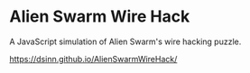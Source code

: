 # Alien Swarm Wire Hack
A JavaScript simulation of Alien Swarm's wire hacking puzzle.

https://dsinn.github.io/AlienSwarmWireHack/
